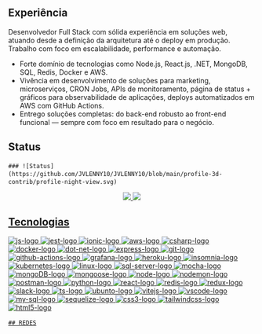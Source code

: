 ## Experiência

<p>
  Desenvolvedor Full Stack com sólida experiência em soluções web, atuando desde a definição da arquitetura até o deploy em produção. Trabalho com foco em escalabilidade, performance e automação.
</p>

<ul>
 <li>Forte domínio de tecnologias como Node.js, React.js, .NET, MongoDB, SQL, Redis, Docker e AWS.</li>
 <li>Vivência em desenvolvimento de soluções para marketing, microserviços, CRON Jobs, APIs de monitoramento, página de status + gráficos para observabilidade de aplicações, deploys automatizados em AWS com GitHub Actions.</li>
 <li>Entrego soluções completas: do back-end robusto ao front-end funcional — sempre com foco em resultado para o negócio.</li>
</ul>

## Status
    ### ![Status](https://github.com/JVLENNY10/JVLENNY10/blob/main/profile-3d-contrib/profile-night-view.svg)

<div align="center">
  <a href="https://github.com/JVLENNY10">
  <img height="180em" src="https://github-readme-stats.vercel.app/api?username=JVLENNY10&show_icons=true&theme=dracula&include_all_commits=true&count_private=true"/>
  <img height="180em" src="https://github-readme-stats.vercel.app/api/top-langs/?username=JVLENNY10&layout=compact&langs_count=7&theme=dracula"/>
</div>

## Tecnologias

<div align="left">
  <img alt="js-logo" height="40" src="https://cdn.jsdelivr.net/gh/devicons/devicon@latest/icons/javascript/javascript-original.svg" width="52" />
  
  <img alt="jest-logo" height="40" src="https://cdn.jsdelivr.net/gh/devicons/devicon@latest/icons/jest/jest-plain.svg" width="52" />
  
  <img alt="ionic-logo" height="40" src="https://cdn.jsdelivr.net/gh/devicons/devicon@latest/icons/ionic/ionic-original.svg" width="52" />
  
  <img alt="aws-logo" height="40" src="https://cdn.jsdelivr.net/gh/devicons/devicon@latest/icons/amazonwebservices/amazonwebservices-plain-wordmark.svg" width="52" />

  <img alt="csharp-logo" height="40" src="https://cdn.jsdelivr.net/gh/devicons/devicon@latest/icons/csharp/csharp-original.svg" width="52" />
          
  <img alt="docker-logo" height="40" src="https://cdn.jsdelivr.net/gh/devicons/devicon@latest/icons/docker/docker-plain.svg" width="52" />

  <img alt="dot-net-logo" height="40" src="https://cdn.jsdelivr.net/gh/devicons/devicon@latest/icons/dot-net/dot-net-plain.svg" width="52" />

  <img alt="express-logo" height="40" src="https://cdn.jsdelivr.net/gh/devicons/devicon@latest/icons/express/express-original.svg" width="52" />

  <img alt="git-logo" height="40" src="https://cdn.jsdelivr.net/gh/devicons/devicon@latest/icons/git/git-original.svg" width="52" />

  <img alt="github-actions-logo" height="40" src="https://cdn.jsdelivr.net/gh/devicons/devicon@latest/icons/githubactions/githubactions-plain.svg" width="52" />

  <img alt="grafana-logo" height="40" src="https://cdn.jsdelivr.net/gh/devicons/devicon@latest/icons/grafana/grafana-plain.svg" width="52" />
          
  <img alt="heroku-logo" height="40" src="https://cdn.jsdelivr.net/gh/devicons/devicon@latest/icons/heroku/heroku-plain.svg" width="52" />
  
  <img alt="insomnia-logo" height="40" src="https://cdn.jsdelivr.net/gh/devicons/devicon@latest/icons/insomnia/insomnia-original.svg" width="52" />
          
  <img alt="kubernetes-logo" height="40" src="https://cdn.jsdelivr.net/gh/devicons/devicon@latest/icons/kubernetes/kubernetes-plain.svg" width="52" />

  <img alt="linux-logo" height="40" src="https://cdn.jsdelivr.net/gh/devicons/devicon@latest/icons/linux/linux-original.svg" width="52" />

  <img alt="sql-server-logo" height="40" src="https://cdn.jsdelivr.net/gh/devicons/devicon@latest/icons/microsoftsqlserver/microsoftsqlserver-plain.svg" width="52" />

  <img alt="mocha-logo" height="40" src="https://cdn.jsdelivr.net/gh/devicons/devicon@latest/icons/mocha/mocha-original.svg" width="52" />
  
  <img alt="mongoDB-logo" height="40" src="https://cdn.jsdelivr.net/gh/devicons/devicon@latest/icons/mongodb/mongodb-plain.svg" width="52" />

  <img alt="mongoose-logo" height="40" src="https://cdn.jsdelivr.net/gh/devicons/devicon@latest/icons/mongoose/mongoose-original.svg" width="52" />
  
  <img alt="node-logo" height="40" src="https://cdn.jsdelivr.net/gh/devicons/devicon@latest/icons/nodejs/nodejs-plain.svg" width="52" />

  <img alt="nodemon-logo" height="40" src="https://cdn.jsdelivr.net/gh/devicons/devicon@latest/icons/nodemon/nodemon-original.svg" width="52" />

  <img alt="postman-logo" height="40" src="https://cdn.jsdelivr.net/gh/devicons/devicon@latest/icons/postman/postman-original.svg" width="52" />

  <img alt="python-logo" height="40" src="https://cdn.jsdelivr.net/gh/devicons/devicon@latest/icons/python/python-original.svg" width="52" />
          
  <img alt="react-logo" height="40" src="https://cdn.jsdelivr.net/gh/devicons/devicon@latest/icons/react/react-original.svg" width="52" />

  <img alt="redis-logo" height="40" src="https://cdn.jsdelivr.net/gh/devicons/devicon@latest/icons/redis/redis-plain.svg" width="52" />
          
  <img alt="redux-logo" height="40" src="https://cdn.jsdelivr.net/gh/devicons/devicon@latest/icons/redux/redux-original.svg" width="52" />

  <img alt="slack-logo" height="40" src="https://cdn.jsdelivr.net/gh/devicons/devicon@latest/icons/slack/slack-original.svg" width="52" />

  <img alt="ts-logo" height="40" src="https://cdn.jsdelivr.net/gh/devicons/devicon@latest/icons/typescript/typescript-original.svg" width="52" />

  <img alt="ubunto-logo" height="40" src="https://cdn.jsdelivr.net/gh/devicons/devicon@latest/icons/ubuntu/ubuntu-original.svg" width="52" />

  <img alt="vitejs-logo" height="40" src="https://cdn.jsdelivr.net/gh/devicons/devicon@latest/icons/vitejs/vitejs-original.svg" width="52" />
          
  <img alt="vscode-logo" height="40" src="https://cdn.jsdelivr.net/gh/devicons/devicon@latest/icons/vscode/vscode-original.svg" width="52" />

  <img alt="my-sql-logo" height="40" src="https://cdn.jsdelivr.net/gh/devicons/devicon@latest/icons/mysql/mysql-original.svg" width="52" />

  <img alt="sequelize-logo" height="40" src="https://cdn.jsdelivr.net/gh/devicons/devicon@latest/icons/sequelize/sequelize-original.svg" width="52" />

  <img alt="css3-logo" height="40" src="https://cdn.jsdelivr.net/gh/devicons/devicon@latest/icons/css3/css3-original.svg" width="52" />

  <img alt="tailwindcss-logo" height="40" src="https://cdn.jsdelivr.net/gh/devicons/devicon@latest/icons/tailwindcss/tailwindcss-original.svg" width="52" />

  <img alt="html5-logo" height="40" src="https://cdn.jsdelivr.net/gh/devicons/devicon@latest/icons/html5/html5-original.svg" width="52" />
</div>

    ## REDES
